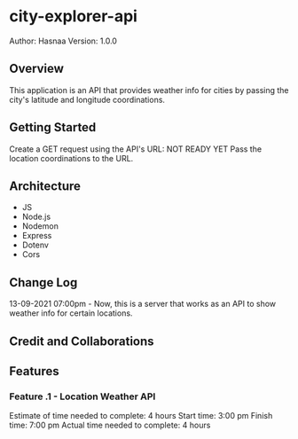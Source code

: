 # city-explorer-api

Author: Hasnaa Version: 1.0.0

## Overview

This application is an API that provides weather info for cities by passing the city's latitude and longitude coordinations.

## Getting Started

Create a GET request using the API's URL: NOT READY YET Pass the location coordinations to the URL.

## Architecture

* JS
* Node.js
* Nodemon
* Express
* Dotenv
* Cors

## Change Log

13-09-2021 07:00pm - Now, this is a server that works as an API to show weather info for certain locations.

## Credit and Collaborations

## Features

### Feature .1 - Location Weather API

Estimate of time needed to complete: 4 hours
Start time: 3:00 pm
Finish time: 7:00 pm
Actual time needed to complete: 4 hours
